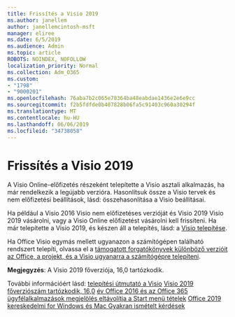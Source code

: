```yaml
---
title: Frissítés a Visio 2019
ms.author: janellem
author: janellemcintosh-msft
manager: eliree
ms.date: 6/5/2019
ms.audience: Admin
ms.topic: article
ROBOTS: NOINDEX, NOFOLLOW
localization_priority: Normal
ms.collection: Adm_O365
ms.custom:
- "1798"
- "9000201"
ms.openlocfilehash: 76aba7b2c065e78364ba48eabdae1436e2e6e9cc
ms.sourcegitcommit: f2b5fdfde0b407828b06fa5c91403c960a30294f
ms.translationtype: MT
ms.contentlocale: hu-HU
ms.lasthandoff: 06/06/2019
ms.locfileid: "34738058"
---
```

# <a name="upgrade-to-visio-2019"></a>Frissítés a Visio 2019

A Visio Online-előfizetés részeként telepítette a Visio asztali alkalmazás, ha már rendelkezik a legújabb verzióra. Hasonlítsuk össze a Visio tervek és nem előfizetési beállítások, lásd: összehasonlítása a Visio beállításai.

Ha például a Visio 2016 Visio nem előfizetéses verzióját és Visio 2019 Visio 2019 vásárolni, vagy a Visio Online előfizetést vásárolni kell frissíteni. Ha már telepítette a Visio 2019, és készen áll a telepítés, lásd: a [Visio telepítése](https://support.office.com/article/f98f21e3-aa02-4827-9167-ddab5b025710?wt.mc_id=OfficeAdm_ClientDIA_Alchemy1798). 

Ha Office Visio egymás mellett ugyanazon a számítógépen található rendszert telepíti, olvassa el a [támogatott forgatókönyvek különböző verzióit az Office, a projekt, és a Visio ugyanarra a számítógépre telepíteni](https://docs.microsoft.com/deployoffice/install-different-office-visio-and-project-versions-on-the-same-computer).

**Megjegyzés**: A Visio 2019 főverziója, 16,0 tartózkodik.

További információért lásd: [telepítési útmutató a Visio](https://docs.microsoft.com/deployoffice/deployment-guide-for-visio)
[Visio 2019 főverziószám tartózkodik, 16,0](https://docs.microsoft.com/en-gb/deployoffice/office2019/overview#whats-stayed-the-same-in-office-2019)
[év Office 2016 és az Office 365 ügyfélalkalmazások megjelölés eltávolítja a Start menü tételek](https://support.office.com/article/8fe5e052-76d2-49de-af30-2e84ed3da907?wt.mc_id=OfficeAdm_ClientDIA_Alchemy1798) 
 [Office 2019 kereskedelmi for Windows és Mac Gyakran ismételt kérdések](https://support.microsoft.com/help/4133312) 
